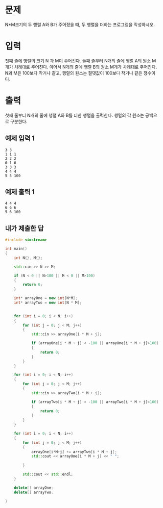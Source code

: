 문제
=============
N*M크기의 두 행렬 A와 B가 주어졌을 때, 두 행렬을 더하는 프로그램을 작성하시오.

입력
=============
첫째 줄에 행렬의 크기 N 과 M이 주어진다. 둘째 줄부터 N개의 줄에 행렬 A의 원소 M개가 차례대로 주어진다. 이어서 N개의 줄에 행렬 B의 원소 M개가 차례대로 주어진다. N과 M은 100보다 작거나 같고, 행렬의 원소는 절댓값이 100보다 작거나 같은 정수이다.

출력
=========
첫째 줄부터 N개의 줄에 행렬 A와 B를 더한 행렬을 출력한다. 행렬의 각 원소는 공백으로 구분한다.

예제 입력 1 
-----------
```
3 3
1 1 1
2 2 2
0 1 0
3 3 3
4 4 4
5 5 100
```
예제 출력 1
-----------
```
4 4 4
6 6 6
5 6 100
```

내가 제출한 답
-------------
```cpp
#include <iostream>

int main()
{
	int N{}, M{};

	std::cin >> N >> M;

	if (N < 0 || N>100 || M < 0 || M>100)
	{
		return 0;
	}

	int* arrayOne = new int[N*M];
	int* arrayTwo = new int[N * M];

	
	for (int i = 0; i < N; i++)
	{
		for (int j = 0; j < M; j++)
		{
			std::cin >> arrayOne[i * M + j];

			if (arrayOne[i * M + j] < -100 || arrayOne[i * M + j]>100)
			{
				return 0;
			}
		}
	}

	for (int i = 0; i < N; i++)
	{
		for (int j = 0; j < M; j++)
		{
			std::cin >> arrayTwo[i * M + j];

			if (arrayTwo[i * M + j] < -100 || arrayTwo[i * M + j]>100)
			{
				return 0;
			}
		}
	}

	for (int i = 0; i < N; i++)
	{
		for (int j = 0; j < M; j++)
		{
			arrayOne[i*M+j] += arrayTwo[i * M + j];
			std::cout << arrayOne[i * M + j] << " ";
		
		}

		std::cout << std::endl;
	}

	delete[] arrayOne;
	delete[] arrayTwo;

}
```
